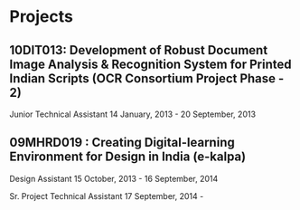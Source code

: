 Projects
===

## 10DIT013: Development of Robust Document Image Analysis & Recognition System for Printed Indian Scripts (OCR Consortium Project Phase - 2)

Junior Technical Assistant
14 January, 2013 - 20 September, 2013


## 09MHRD019 : Creating Digital-learning Environment for Design in India (e-kalpa)

Design Assistant
15 October, 2013 - 16 September, 2014

Sr. Project Technical Assistant 
17 September, 2014 - 
